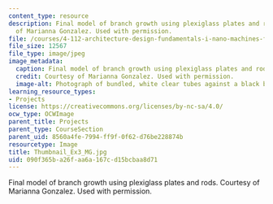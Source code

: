 ```yaml
---
content_type: resource
description: Final model of branch growth using plexiglass plates and rods. Courtesy
  of Marianna Gonzalez. Used with permission.
file: /courses/4-112-architecture-design-fundamentals-i-nano-machines-fall-2012/090f365ba26faa6a167cd15bcbaa8d71_Thumbnail_Ex3_MG.jpg
file_size: 12567
file_type: image/jpeg
image_metadata:
  caption: Final model of branch growth using plexiglass plates and rods.
  credit: Courtesy of Marianna Gonzalez. Used with permission.
  image-alt: Photograph of bundled, white clear tubes against a black background.
learning_resource_types:
- Projects
license: https://creativecommons.org/licenses/by-nc-sa/4.0/
ocw_type: OCWImage
parent_title: Projects
parent_type: CourseSection
parent_uid: 8560a4fe-7994-ff9f-0f62-d76be228874b
resourcetype: Image
title: Thumbnail_Ex3_MG.jpg
uid: 090f365b-a26f-aa6a-167c-d15bcbaa8d71
---
```

Final model of branch growth using plexiglass plates and rods. Courtesy of Marianna Gonzalez. Used with permission.